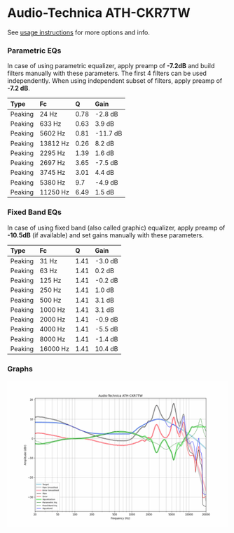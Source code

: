 # Audio-Technica ATH-CKR7TW
See [usage instructions](https://github.com/jaakkopasanen/AutoEq#usage) for more options and info.

### Parametric EQs
In case of using parametric equalizer, apply preamp of **-7.2dB** and build filters manually
with these parameters. The first 4 filters can be used independently.
When using independent subset of filters, apply preamp of **-7.2 dB**.

| Type    | Fc       |    Q | Gain     |
|:--------|:---------|:-----|:---------|
| Peaking | 24 Hz    | 0.78 | -2.8 dB  |
| Peaking | 633 Hz   | 0.63 | 3.9 dB   |
| Peaking | 5602 Hz  | 0.81 | -11.7 dB |
| Peaking | 13812 Hz | 0.26 | 8.2 dB   |
| Peaking | 2295 Hz  | 1.39 | 1.6 dB   |
| Peaking | 2697 Hz  | 3.65 | -7.5 dB  |
| Peaking | 3745 Hz  | 3.01 | 4.4 dB   |
| Peaking | 5380 Hz  | 9.7  | -4.9 dB  |
| Peaking | 11250 Hz | 6.49 | 1.5 dB   |

### Fixed Band EQs
In case of using fixed band (also called graphic) equalizer, apply preamp of **-10.5dB**
(if available) and set gains manually with these parameters.

| Type    | Fc       |    Q | Gain    |
|:--------|:---------|:-----|:--------|
| Peaking | 31 Hz    | 1.41 | -3.0 dB |
| Peaking | 63 Hz    | 1.41 | 0.2 dB  |
| Peaking | 125 Hz   | 1.41 | -0.2 dB |
| Peaking | 250 Hz   | 1.41 | 1.0 dB  |
| Peaking | 500 Hz   | 1.41 | 3.1 dB  |
| Peaking | 1000 Hz  | 1.41 | 3.1 dB  |
| Peaking | 2000 Hz  | 1.41 | -0.9 dB |
| Peaking | 4000 Hz  | 1.41 | -5.5 dB |
| Peaking | 8000 Hz  | 1.41 | -1.4 dB |
| Peaking | 16000 Hz | 1.41 | 10.4 dB |

### Graphs
![](./Audio-Technica%20ATH-CKR7TW.png)